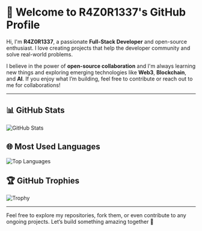 # 👾 Welcome to R4Z0R1337's GitHub Profile

Hi, I'm **R4Z0R1337**, a passionate **Full-Stack Developer** and open-source enthusiast. I love creating projects that help the developer community and solve real-world problems.

I believe in the power of **open-source collaboration** and I'm always learning new things and exploring emerging technologies like **Web3**, **Blockchain**, and **AI**. If you enjoy what I’m building, feel free to contribute or reach out to me for collaborations!

---

## 📊 GitHub Stats
![GitHub Stats](https://github-readme-stats.vercel.app/api?username=R4Z0R1337&show_icons=true&theme=radical)

## 🌐 Most Used Languages
![Top Languages](https://github-readme-stats.vercel.app/api/top-langs/?username=R4Z0R1337&layout=compact&theme=radical)

## 🏆 GitHub Trophies
![Trophy](https://github-profile-trophy.vercel.app/?username=R4Z0R1337&theme=radical)

---

Feel free to explore my repositories, fork them, or even contribute to any ongoing projects. Let’s build something amazing together 🚀

